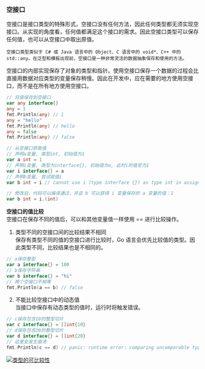 
### 空接口
空接口是接口类型的特殊形式，空接口没有任何方法，因此任何类型都无须实现空接口。从实现的角度看，任何值都满足这个接口的需求。因此空接口类型可以保存任何值，也可以从空接口中取出原值。

`空接口类型类似于 C# 或 Java 语言中的 Object、C 语言中的 void*、C++ 中的 std::any。在泛型和模板出现前，空接口是一种非常灵活的数据抽象保存和使用的方法。`

空接口的内部实现保存了对象的类型和指针。使用空接口保存一个数据的过程会比直接用数据对应类型的变量保存稍慢。因此在开发中，应在需要的地方使用空接口，而不是在所有地方使用空接口。
```go
// 将值保存到空接口
var any interface{}
any = 1
fmt.Println(any) // 1
any = "hello"
fmt.Println(any) // hello
any = false
fmt.Println(any) // false

// 从空接口获取值
// 声明a变量, 类型int, 初始值为1
var a int = 1
// 声明i变量, 类型为interface{}, 初始值为a, 此时i的值变为1
var i interface{} = a
// 声明b变量, 尝试赋值i
var b int = i // cannot use i (type interface {}) as type int in assignment: need type assertion 不能将 i 变量视为 int 类型赋值给 b，编译器提示我们得使用 type assertion，意思就是类型断言

// 修改后，代码可以编译通过，并且 b 可以获得 i 变量保存的 a 变量的值：1
var b int = i.(int)
```

**空接口的值比较**  
空接口在保存不同的值后，可以和其他变量值一样使用 == 进行比较操作。  
1) 类型不同的空接口间的比较结果不相同  
保存有类型不同的值的空接口进行比较时，Go 语言会优先比较值的类型。因此类型不同，比较结果也是不相同的。  
```go
// a保存整型
var a interface{} = 100
// b保存字符串
var b interface{} = "hi"
// 两个空接口不相等
fmt.Println(a == b) // false
```
2) 不能比较空接口中的动态值  
当接口中保存有动态类型的值时，运行时将触发错误。  
```go
// c保存包含10的整型切片
var c interface{} = []int{10}
// d保存包含20的整型切片
var d interface{} = []int{20}
// 这里会发生崩溃
fmt.Println(c == d) // panic: runtime error: comparing uncomparable type []int
```
[![类型的可比较性](https://s1.ax1x.com/2022/04/22/L25SoV.md.png)](https://imgtu.com/i/L25SoV)
